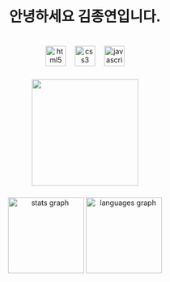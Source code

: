 <h1 align="center">안녕하세요 김종연입니다.</h1>

###

<br clear="both">

<div align="center">
   <img src="https://cdn.jsdelivr.net/gh/devicons/devicon/icons/html5/html5-original.svg" height="40" alt="html5 logo"  />
   <img width="10" />
   <img src="https://cdn.jsdelivr.net/gh/devicons/devicon/icons/css3/css3-original.svg" height="40" alt="css3 logo"  />
   <img width="10" />
   <img src="https://cdn.jsdelivr.net/gh/devicons/devicon/icons/javascript/javascript-original.svg" height="40" alt="javascript logo"  />
</div>

###

<div align="center">
  <img height="210" src="https://blog.kakaocdn.net/dn/xKgoT/btrYeZ31KmX/4DXktZ7q9HNfCAJmjlbgxK/img.gif"  />
</div>

###

<div align="center">
  <img src="https://github-readme-stats.vercel.app/api?username=kjjyyy01&hide_title=false&hide_rank=false&show_icons=true&include_all_commits=true&count_private=true&disable_animations=false&theme=dracula&locale=en&hide_border=false&order=1" height="150" alt="stats graph"  />
  <img src="https://github-readme-stats.vercel.app/api/top-langs?username=kjjyyy01&locale=en&hide_title=false&layout=compact&card_width=320&langs_count=5&theme=dracula&hide_border=false&order=2" height="150" alt="languages graph"  />
</div>

###
